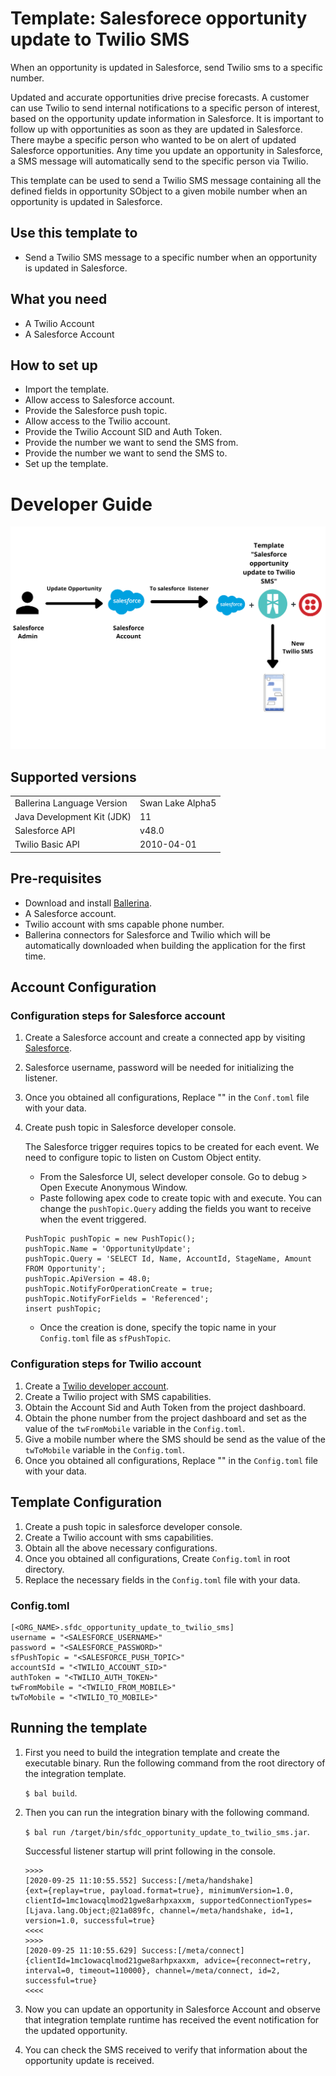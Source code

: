 # Template: Salesforece opportunity update to Twilio SMS

When an opportunity is updated in Salesforce, send Twilio sms to a specific number.

Updated and accurate opportunities drive precise forecasts. A customer can use Twilio to send internal notifications to a specific person of interest, based on the opportunity update information in Salesforce. 
It is important to follow up with opportunities as soon as they are updated in Salesforce. There maybe a specific person who wanted to be on 
alert of updated Salesforce opportunities. Any time you update an opportunity in Salesforce, a SMS message will automatically send to 
the specific person via Twilio.

This template can be used to send a Twilio SMS message containing all 
the defined fields in opportunity SObject to a given mobile number when an opportunity is updated in Salesforce.

## Use this template to
- Send a Twilio SMS message to a specific number when an opportunity is updated in Salesforce.

## What you need
- A Twilio Account
- A Salesforce Account

## How to set up
- Import the template.
- Allow access to Salesforce account.
- Provide the Salesforce push topic.
- Allow access to the Twilio account.
- Provide the Twilio Account SID and Auth Token.
- Provide the number we want to send the SMS from.
- Provide the number we want to send the SMS to.
- Set up the template. 

# Developer Guide

<p align="center">
<img src="./docs/images/template_flow.png?raw=true" alt="Github-Slack Integration template overview"/>
</p>

## Supported versions

<table>
  <tr>
   <td>Ballerina Language Version
   </td>
   <td>Swan Lake Alpha5
   </td>
  </tr>
  <tr>
   <td>Java Development Kit (JDK) 
   </td>
   <td>11
   </td>
  </tr>
  <tr>
   <td>Salesforce API 
   </td>
   <td>v48.0
   </td>
  </tr>
  <tr>
   <td>Twilio Basic API
   </td>
   <td>2010-04-01
   </td>
  </tr>
</table>


## Pre-requisites
* Download and install [Ballerina](https://ballerinalang.org/downloads/).
* A Salesforce account.
* Twilio account with sms capable phone number.
* Ballerina connectors for Salesforce and Twilio which will be automatically downloaded when building the application for the first time.


## Account Configuration

### Configuration steps for Salesforce account
1. Create a Salesforce account and create a connected app by visiting [Salesforce](https://www.salesforce.com). 
2. Salesforce username, password will be needed for initializing the listener. 
3. Once you obtained all configurations, Replace "" in the `Conf.toml` file with your data.
4. Create push topic in Salesforce developer console.

    The Salesforce trigger requires topics to be created for each event. We need to configure topic to listen on Custom Object entity.

    * From the Salesforce UI, select developer console. Go to debug > Open Execute Anonymous Window. 
    * Paste following apex code to create topic with <OpportunityUpdate> and execute. You can change the `pushTopic.Query` adding the fields you want to receive when the event triggered.
    ```apex
    PushTopic pushTopic = new PushTopic();
    pushTopic.Name = 'OpportunityUpdate';
    pushTopic.Query = 'SELECT Id, Name, AccountId, StageName, Amount FROM Opportunity';
    pushTopic.ApiVersion = 48.0;
    pushTopic.NotifyForOperationCreate = true;
    pushTopic.NotifyForFields = 'Referenced';
    insert pushTopic;
    ```
    * Once the creation is done, specify the topic name in your `Config.toml` file as `sfPushTopic`.

### Configuration steps for Twilio account

1. Create a [Twilio developer account](https://www.twilio.com/). 
2. Create a Twilio project with SMS capabilities.
3. Obtain the Account Sid and Auth Token from the project dashboard.
4. Obtain the phone number from the project dashboard and set as the value of the `twFromMobile` variable in the `Config.toml`.
5. Give a mobile number where the SMS should be send as the value of the `twToMobile` variable in the `Config.toml`.
6. Once you obtained all configurations, Replace "" in the `Config.toml` file with your data.

## Template Configuration

1. Create a push topic in salesforce developer console.
2. Create a Twilio account with sms capabilities.
3. Obtain all the above necessary configurations.
4. Once you obtained all configurations, Create `Config.toml` in root directory.
5. Replace the necessary fields in the `Config.toml` file with your data.

### Config.toml 

```
[<ORG_NAME>.sfdc_opportunity_update_to_twilio_sms]
username = "<SALESFORCE_USERNAME>"
password = "<SALESFORCE_PASSWORD>"
sfPushTopic = "<SALESFORCE_PUSH_TOPIC>"
accountSId = "<TWILIO_ACCOUNT_SID>"
authToken = "<TWILIO_AUTH_TOKEN>"
twFromMobile = "<TWILIO_FROM_MOBILE>"
twToMobile = "<TWILIO_TO_MOBILE>"
```

## Running the template

1. First you need to build the integration template and create the executable binary. Run the following command from the root directory of the integration template. 

    `$ bal build`. 

2. Then you can run the integration binary with the following command. 

    `$ bal run /target/bin/sfdc_opportunity_update_to_twilio_sms.jar`. 

    Successful listener startup will print following in the console.
    ```
    >>>>
    [2020-09-25 11:10:55.552] Success:[/meta/handshake]
    {ext={replay=true, payload.format=true}, minimumVersion=1.0, clientId=1mc1owacqlmod21gwe8arhpxaxxm, supportedConnectionTypes=[Ljava.lang.Object;@21a089fc, channel=/meta/handshake, id=1, version=1.0, successful=true}
    <<<<
    >>>>
    [2020-09-25 11:10:55.629] Success:[/meta/connect]
    {clientId=1mc1owacqlmod21gwe8arhpxaxxm, advice={reconnect=retry, interval=0, timeout=110000}, channel=/meta/connect, id=2, successful=true}
    <<<<
    ```

3. Now you can update an opportunity in Salesforce Account and observe that integration template runtime has received the event notification for the updated opportunity.

4. You can check the SMS received to verify that information about the opportunity update is received. 
